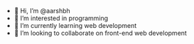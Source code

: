 - 👋 Hi, I’m @aarshbh
- 👀 I’m interested in programming
- 🌱 I’m currently learning web development
- 💞️ I’m looking to collaborate on front-end web development

<!---
aarshbh/aarshbh is a ✨ special ✨ repository because its `README.md` (this file) appears on your GitHub profile.
You can click the Preview link to take a look at your changes.
--->
